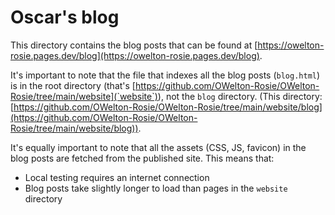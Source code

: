# Oscar's blog
This directory contains the blog posts that can be found at [https://owelton-rosie.pages.dev/blog](https://owelton-rosie.pages.dev/blog).

It's important to note that the file that indexes all the blog posts (`blog.html`) is in the root directory (that's [https://github.com/OWelton-Rosie/OWelton-Rosie/tree/main/website](`website`)), not the `blog` directory. (This directory: [https://github.com/OWelton-Rosie/OWelton-Rosie/tree/main/website/blog](https://github.com/OWelton-Rosie/OWelton-Rosie/tree/main/website/blog)).

It's equally important to note that all the assets (CSS, JS, favicon) in the blog posts are fetched from the published site. This means that:
- Local testing requires an internet connection
- Blog posts take slightly longer to load than pages in the `website` directory 
